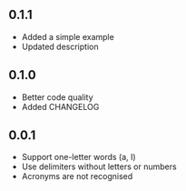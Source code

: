## 0.1.1

- Added a simple example
- Updated description

## 0.1.0

- Better code quality
- Added CHANGELOG

## 0.0.1

- Support one-letter words (a, I)
- Use delimiters without letters or numbers
- Acronyms are not recognised